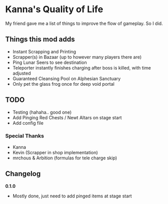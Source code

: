 # Kanna's Quality of Life

My friend gave me a list of things to improve the flow of gameplay. So I did.

## Things this mod adds

* Instant Scrapping and Printing
* Scrapper(s) in Bazaar (up to however many players there are)
* Ping Lunar Seers to see destination
* Teleporter instantly finishes charging after boss is killed, with time adjusted
* Guaranteed Cleansing Pool on Alphesian Sanctuary
* Only pet the glass frog once for deep void portal

## TODO

* Testing (hahaha.. good one)
* Add Pinging Red Chests / Newt Altars on stage start
* Add config file

### Special Thanks
* Kanna
* Kevin (Scrapper in shop implementation)
* mrchous & Arbition (formulas for tele charge skip)

## Changelog

**0.1.0**
* Mostly done, just need to add pinged items at stage start